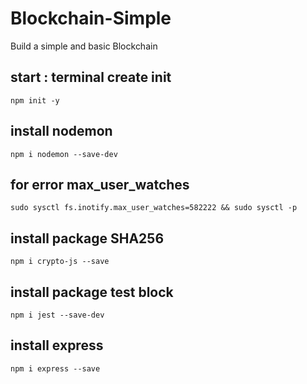 # Blockchain-Simple
Build a simple and basic Blockchain


start : terminal create init
----
```
npm init -y
```
install nodemon
---
```
npm i nodemon --save-dev
```
for error max_user_watches 
----
```
sudo sysctl fs.inotify.max_user_watches=582222 && sudo sysctl -p
```
install package SHA256
---
```
npm i crypto-js --save
```
install package test block
-----
```
npm i jest --save-dev
```
install express
---
```
npm i express --save
```
